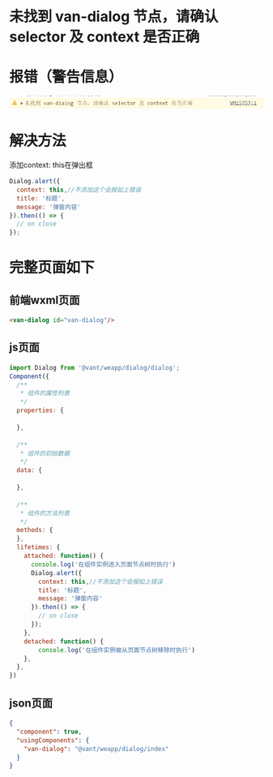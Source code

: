 # 未找到 van-dialog 节点，请确认 selector 及 context 是否正确

# 报错（警告信息）

![在这里插入图片描述](09.vant组件弹出框使用.assets/20210121122924857.png)

# 解决方法

添加context: this在弹出框

```js
Dialog.alert({
  context: this,//不添加这个会报如上错误
  title: '标题',
  message: '弹窗内容'
}).then(() => {
  // on close
});
```

# 完整页面如下

## 前端wxml页面

```html
<van-dialog id="van-dialog"/>
```

## js页面

```js
import Dialog from '@vant/weapp/dialog/dialog';
Component({
  /**
   * 组件的属性列表
   */
  properties: {
    
  },

  /**
   * 组件的初始数据
   */
  data: {

  },

  /**
   * 组件的方法列表
   */
  methods: {
  },
  lifetimes: {
    attached: function() {
      console.log('在组件实例进入页面节点树时执行')
      Dialog.alert({
        context: this,//不添加这个会报如上错误
        title: '标题',
        message: '弹窗内容'
      }).then(() => {
        // on close
      });
    },
    detached: function() {
    	console.log('在组件实例被从页面节点树移除时执行')
    },
  },
})
```

## json页面

```json
{
  "component": true,
  "usingComponents": {
    "van-dialog": "@vant/weapp/dialog/index"
  }
}
```

